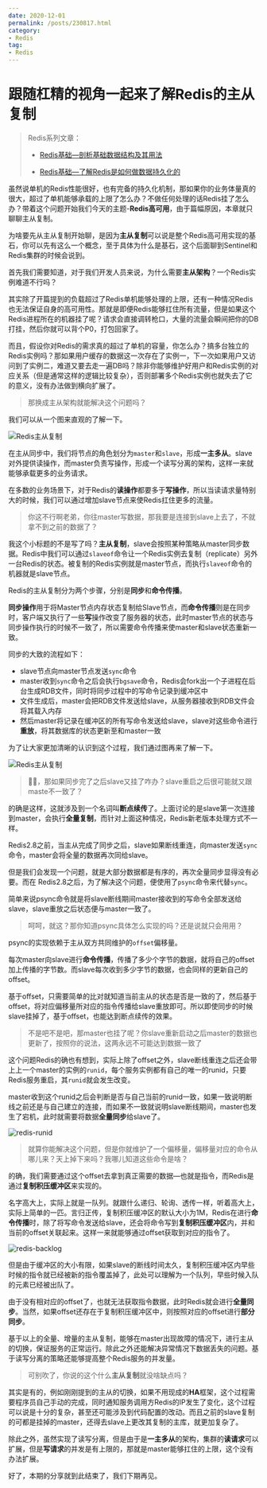 ```yaml
---
date: 2020-12-01
permalink: /posts/230817.html
category:
- Redis
tag:
- Redis
---
```


# 跟随杠精的视角一起来了解Redis的主从复制

> Redis系列文章：
>
> - [Redis基础—剖析基础数据结构及其用法](https://mp.weixin.qq.com/s/Pje0emTqS4S_IbtbVY9S5w)
>
> - [Redis基础—了解Redis是如何做数据持久化的](https://mp.weixin.qq.com/s/m7WEAC6juUYnA5yyKgR4uA)

虽然说单机的Redis性能很好，也有完备的持久化机制，那如果你的业务体量真的很大，超过了单机能够承载的上限了怎么办？不做任何处理的话Redis挂了怎么办？带着这个问题开始我们今天的主题-**Redis高可用**，由于篇幅原因，本章就只聊聊主从复制。



为啥要先从主从复制开始聊，是因为**主从复制**可以说是整个Redis高可用实现的基石，你可以先有这么一个概念，至于具体为什么是基石，这个后面聊到Sentinel和Redis集群的时候会说到。



首先我们需要知道，对于我们开发人员来说，为什么需要**主从架构**？一个Redis实例难道不行吗？

其实除了开篇提到的负载超过了Redis单机能够处理的上限，还有一种情况Redis也无法保证自身的高可用性。那就是即便Redis能够扛住所有流量，但是如果这个Redis进程所在的机器挂了呢？请求会直接调转枪口，大量的流量会瞬间把你的DB打挂，然后你就可以背个P0，打包回家了。

而且，假设你对Redis的需求真的超过了单机的容量，你怎么办？搞多台独立的Redis实例吗？那如果用户缓存的数据这一次存在了实例一，下一次如果用户又访问到了实例二，难道又要去走一遍DB吗？除非你能够维护好用户和Redis实例的对应关系（但是通常这样的逻辑比较复杂），否则部署多个Redis实例也就失去了它的意义，没有办法做到横向扩展了。



> 那换成主从架构就能解决这个问题吗？

我们可以从一个图来直观的了解一下。

![Redis主从复制](/images/230817/master-slave-structure.jpeg)

在主从同步中，我们将节点的角色划分为`master`和`slave`，形成**一主多从**。slave对外提供读操作，而master负责写操作，形成一个读写分离的架构，这样一来就能够承载更多的业务请求。

在多数的业务场景下，对于Redis的**读操作**都要多于**写操作**，所以当读请求量特别大的时候，我们可以通过增加slave节点来使Redis扛住更多的流量。



> 你这不行啊老弟，你往master写数据，那我要是连接到slave上去了，不就拿不到之前的数据了？

我这个小标题的不是写了吗？**主从复制**，slave会按照某种策略从master同步数据。Redis中我们可以通过`slaveof`命令让一个Redis实例去复制（replicate）另外一台Redis的状态。被复制的Redis实例就是master节点，而执行`slaveof`命令的机器就是slave节点。

Redis的主从复制分为两个步骤，分别是**同步**和**命令传播**。

**同步操作**用于将Master节点内存状态复制给Slave节点，而**命令传播**则是在同步时，客户端又执行了一些**写**操作改变了服务器的状态，此时master节点的状态与同步操作执行的时候不一致了，所以需要命令传播来使master和slave状态重新一致。



同步的大致的流程如下：

- slave节点向master节点发送`sync`命令
- master收到`sync`命令之后会执行`bgsave`命令，Redis会fork出一个子进程在后台生成RDB文件，同时将同步过程中的写命令记录到缓冲区中
- 文件生成后，master会把RDB文件发送给slave，从服务器接收到RDB文件会将其载入内存
- 然后master将记录在缓冲区的所有写命令发送给slave，slave对这些命令进行**重放**，将其数据库的状态更新至和master一致

为了让大家更加清晰的认识到这个过程，我们通过图再来了解一下。

![Redis主从复制](/images/230817/sync-process.jpeg)



> 🐂🍺，那如果同步完了之后slave又挂了咋办？slave重启之后很可能就又跟maste不一致了？

的确是这样，这就涉及到一个名词叫**断点续传**了。上面讨论的是slave第一次连接到master，会执行**全量复制**，而针对上面这种情况，Redis新老版本处理方式不一样。

Redis2.8之前，当主从完成了同步之后，slave如果断线重连，向master发送`sync`命令，master会将全量的数据再次同给slave。

但是我们会发现一个问题，就是大部分数据都是有序的，再次全量同步显得没有必要。而在 Redis2.8之后，为了解决这个问题，便使用了`psync`命令来代替`sync`。

简单来说psync命令就是将slave断线期间master接收到的写命令全部发送给slave，slave重放之后状态便与master一致了。



> 呵呵，就这？那你知道psync具体怎么实现的吗？还是说就只会用用？

psync的实现依赖于主从双方共同维护的`offset`偏移量。

每次master向slave进行**命令传播**，传播了多少个字节的数据，就将自己的offset加上传播的字节数。而slave每次收到多少字节的数据，也会同样的更新自己的offset。

基于offset，只需要简单的比对就知道当前主从的状态是否是一致的了，然后基于offset，将对应偏移量所对应的指令传播给slave重放即可。所以即使同步的时候slave挂掉了，基于offset，也能达到断点续传的效果。



> 不是吧不是吧，那master也挂了呢？你slave重新启动之后master的数据也更新了，按照你的说法，这两永远不可能达到数据一致了

这个问题Redis的确也有想到，实际上除了offset之外，slave断线重连之后还会带上上一个master的实例的`runid`，每个服务实例都有自己的唯一的runid，只要Redis服务重启，其`runid`就会发生改变。

master收到这个runid之后会判断是否与自己当前的runid一致，如果一致说明断线之前还是与自己建立的连接，而如果不一致就说明slave断线期间，master也发生了宕机，此时就需要将数据**全量同步**给slave了。

![redis-runid](/images/230817/p-sync-process.jpeg)



> 就算你能解决这个问题，但是你就维护了一个偏移量，偏移量对应的命令从哪儿来？天上掉下来吗？我哪儿知道这些命令是啥？

的确，我们需要通过这个offset去拿到真正需要的数据—也就是指令，而Redis是通过**复制积压缓冲区**来实现的。

名字高大上，实际上就是一队列。就跟什么递归、轮询、透传一样，听着高大上，实际上简单的一匹。言归正传，复制积压缓冲区的默认大小为1M，Redis在进行**命令传播**时，除了将写命令发送给slave，还会将命令写到**复制积压缓冲区**内，并和当前的offset关联起来。这样一来就能够通过offset获取到对应的指令了。

![redis-backlog](/images/230817/redis-backlog.jpeg)

但是由于缓冲区的大小有限，如果slave的断线时间太久，复制积压缓冲区内早些时候的指令就已经被新的指令覆盖掉了，此处可以理解为一个队列，早些时候入队的元素已经被出队了。

由于没有相对应的offset了，也就无法获取指令数据，此时Redis就会进行**全量同步**。当然，如果offset还存在于复制积压缓冲区中，则按照对应的offset进行**部分同步**。

基于以上的全量、增量的主从复制，能够在master出现故障的情况下，进行主从的切换，保证服务的正常运行。除此之外还能解决异常情况下数据丢失的问题。基于读写分离的策略还能够提高整个Redis服务的并发量。



> 可别吹了，你说的这个什么**主从复制**就没啥缺点吗？

其实是有的，例如刚刚提到的主从的切换，如果不用现成的**HA**框架，这个过程需要程序员自己手动的完成，同时通知服务调用方Redis的IP发生了变化，这个过程可以说是十分的复杂，甚至还可能涉及到代码配置的改动。而且之前的slave复制的可都是挂掉的master，还得去slave上更改其复制的主库，就更加复杂了。

除此之外，虽然实现了读写分离，但是由于是**一主多从**的架构，集群的**读请求**可以扩展，但是**写请求**的并发是有上限的，那就是master能够扛住的上限，这个没有办法扩展。



好了，本期的分享就到此结束了，我们下期再见。


